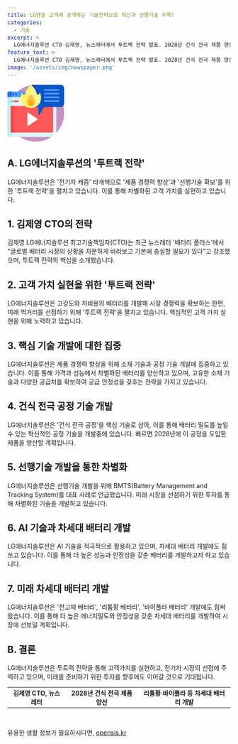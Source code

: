 ```yaml
---
title: LG엔솔 고객에 공개하는 기술전략으로 혁신과 선행기술 주목!
categories:
  - 기술
excerpt: >
  LG에너지솔루션 CTO 김제영, 뉴스레터에서 투트랙 전략 발표. 2028년 건식 전극 제품 양산 및 차세대 배터리 개발. 고밀도·저비용 배터리로 시장 경쟁력 확보하고, BMTS를 활용한 미래 먹거리 선점 계획. 현재 상황을 차분히 바라보며 기술 전략 소개. 국내 배터리 시장의 고전 속에서 차별화된 경쟁력을 피력하는 LG에너지솔루션의 전략적인 도약과 투자에 대한 강조.
feature_text: >
  LG에너지솔루션 CTO 김제영, 뉴스레터에서 투트랙 전략 발표. 2028년 건식 전극 제품 양산 및 차세대 배터리 개발. 고밀도·저비용 배터리로 시장 경쟁력 확보하고, BMTS를 활용한 미래 먹거리 선점 계획. 현재 상황을 차분히 바라보며 기술 전략 소개. 국내 배터리 시장의 고전 속에서 차별화된 경쟁력을 피력하는 LG에너지솔루션의 전략적인 도약과 투자에 대한 강조.
image: '/assets/img/newspaper.png'
---
```


<p><img src="/assets/img/news.png" alt="rentncar 속보" /></p>

<h2>A. LG에너지솔루션의 '투트랙 전략'</h2>

<p data-ke-size="size16">LG에너지솔루션은 '전기차 캐즘' 타개책으로 '제품 경쟁력 향상'과 '선행기술 확보'를 위한 '투트랙 전략'을 펼치고 있습니다. 이를 통해 차별화된 고객 가치를 실현하고 있습니다.</p>

<h2>1. 김제영 CTO의 전략</h2>

<p data-ke-size="size16">김제영 LG에너지솔루션 최고기술책임자(CTO)는 최근 뉴스레터 '배터리 플러스'에서 "글로벌 배터리 시장의 상황을 차분하게 바라보고 기본에 충실할 필요가 있다"고 강조했으며, 투트랙 전략의 핵심을 소개했습니다.</p>

<h2>2. 고객 가치 실현을 위한 '투트랙 전략'</h2>

<p data-ke-size="size16">LG에너지솔루션은 고강도와 저비용의 배터리를 개발해 시장 경쟁력을 확보하는 한편, 미래 먹거리를 선점하기 위해 '투트랙 전략'을 펼치고 있습니다. 핵심적인 고객 가치 실현을 위해 노력하고 있습니다.</p>

<h2>3. 핵심 기술 개발에 대한 집중</h2>

<p data-ke-size="size16">LG에너지솔루션은 제품 경쟁력 향상을 위해 소재 기술과 공정 기술 개발에 집중하고 있습니다. 이를 통해 가격과 성능에서 차별화된 배터리를 양산하고 있으며, 고유한 소재 기술과 다양한 공급처를 확보하여 공급 안정성을 갖추는 전략을 가지고 있습니다.</p>

<h2>4. 건식 전극 공정 기술 개발</h2>

<p data-ke-size="size16">LG에너지솔루션은 '건식 전극 공정'을 핵심 기술로 삼아, 이를 통해 배터리 밀도를 높일 수 있는 혁신적인 공정 기술을 개발중에 있습니다. 빠르면 2028년에 이 공정을 도입한 제품을 양산할 계획입니다.</p>

<h2>5. 선행기술 개발을 통한 차별화</h2>

<p data-ke-size="size16">LG에너지솔루션은 선행기술 개발을 위해 BMTS(Battery Management and Tracking System)를 대표 사례로 언급했습니다. 미래 시장을 선점하기 위한 투자를 통해 차별화된 기술을 개발하고 있습니다.</p>

<h2>6. AI 기술과 차세대 배터리 개발</h2>

<p data-ke-size="size16">LG에너지솔루션은 AI 기술을 적극적으로 활용하고 있으며, 차세대 배터리 개발에도 힘쓰고 있습니다. 이를 통해 더 높은 성능과 안정성을 갖춘 배터리를 개발하고자 하고 있습니다.</p>

<h2>7. 미래 차세대 배터리 개발</h2>

<p data-ke-size="size16">LG에너지솔루션은 '전고체 배터리', '리튬황 배터리', '바이폴라 배터리' 개발에도 힘써왔습니다. 이를 통해 더 높은 에너지밀도와 안정성을 갖춘 차세대 배터리를 개발하여 시장에 선보일 계획입니다.</p>

<h2>B. 결론</h2>

<p data-ke-size="size16">LG에너지솔루션은 투트랙 전략을 통해 고객가치를 실현하고, 전기차 시장의 선점에 주력하고 있으며, 미래를 준비하기 위한 투자를 향후에도 이어갈 것으로 기대됩니다.</p>

<table>
  <tr>
    <td style="text-align: center; height: 17px;"><b>김제영 CTO, 뉴스레터</b></td>
    <td style="text-align: center; height: 17px;"><b>2028년 건식 전극 제품 양산</b></td>
    <td style="text-align: center; height: 17px;"><b>리튬황·바이폴라 등 차세대 배터리 개발</b></td>
  </tr>
</table>

<p data-ke-size="size16">&nbsp;</p>
유용한 생활 정보가 필요하시다면, <a href="https://opensis.kr" rel="dofollow">opensis.kr</a>


